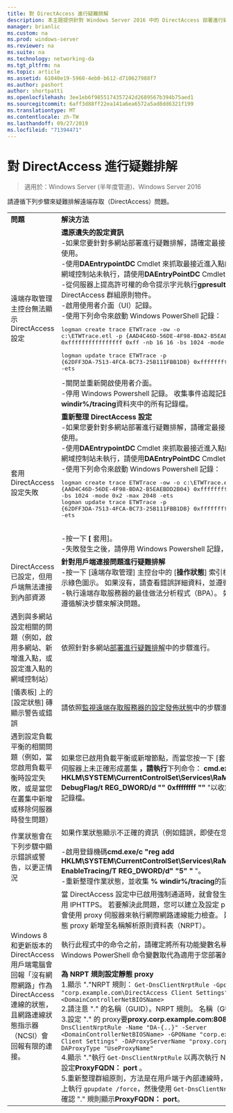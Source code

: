 ```yaml
---
title: 對 DirectAccess 進行疑難排解
description: 本主題提供針對 Windows Server 2016 中的 DirectAccess 部署進行疑難排解的相關資訊。
manager: brianlic
ms.custom: na
ms.prod: windows-server
ms.reviewer: na
ms.suite: na
ms.technology: networking-da
ms.tgt_pltfrm: na
ms.topic: article
ms.assetid: 61040e19-5960-4eb0-b612-d710627988f7
ms.author: pashort
author: shortpatti
ms.openlocfilehash: 3ee1eb6f9855174357242d2689567b394b75aed1
ms.sourcegitcommit: 6aff3d88ff22ea141a6ea6572a5ad8dd6321f199
ms.translationtype: MT
ms.contentlocale: zh-TW
ms.lasthandoff: 09/27/2019
ms.locfileid: "71394471"
---
```

# <a name="troubleshooting-directaccess"></a>對 DirectAccess 進行疑難排解

>適用於：Windows Server (半年度管道)、Windows Server 2016

請遵循下列步驟來疑難排解遠端存取（DirectAccess）問題。  
  
|||  
|-|-|  
|**問題**|**解決方法**|  
|遠端存取管理主控台無法顯示 DirectAccess 設定|**還原遺失的設定資訊**<br />-如果您要針對多網站部署進行疑難排解，請確定最接近進入點的網域控制站可供使用。<br />-使用**DAEntrypointDC** Cmdlet 來抓取最接近進入點的網域控制站名稱。 如果網域控制站未執行，請使用**DAEntryPointDC** Cmdlet 指向另一個網域控制站。<br />-從伺服器上提高許可權的命令提示字元執行**gpresult** ，以確保伺服器會取得 DirectAccess 群組原則物件。<br />-啟用使用者介面（UI）記錄。<br />-使用下列命令來啟動 Windows PowerShell 記錄：<pre>logman create trace ETWTrace -ow -o c:\ETWTrace.etl -p {AAD4C46D-56DE-4F98-BDA2-B5EAEBDD2B04} 0xffffffffffffffff 0xff -nb 16 16 -bs 1024 -mode 0x2 -max 2048 -ets <br />logman update trace ETWTrace -p {62DFF3DA-7513-4FCA-BC73-25B111FBB1DB} 0xffffffffffffffff 0xff -ets</pre><repro>-關閉並重新開啟使用者介面。<br />-停用 Windows Powershell 記錄。 收集事件追蹤記錄檔。 此外，請收集 **% windir%/tracing**資料夾中的所有記錄檔。|  
|套用 DirectAccess 設定失敗|**重新整理 DirectAccess 設定**<br />-如果您要針對多網站部署進行疑難排解，請確定最接近進入點的網域控制站可供使用。<br />-使用**DAEntrypointDC** Cmdlet 來抓取最接近進入點的網域控制站名稱。 如果網域控制站未執行，請使用**DAEntryPointDC** Cmdlet 指向另一個網域控制站。<br />-使用下列命令來啟動 Windows Powershell 記錄：<br /><pre>logman create trace ETWTrace -ow -o c:\ETWTrace.etl -p {AAD4C46D-56DE-4F98-BDA2-B5EAEBDD2B04} 0xffffffffffffffff 0xff -nb 16 16 -bs 1024 -mode 0x2 -max 2048 -ets<br />logman update trace ETWTrace -p {62DFF3DA-7513-4FCA-BC73-25B111FBB1DB} 0xffffffffffffffff 0xff -ets</pre>    <repro><br />-按一下 **[** 套用]。<br />-失敗發生之後，請停用 Windows Powershell 記錄，並收集事件追蹤記錄檔。|  
|DirectAccess 已設定，但用戶端無法連接到內部資源|**針對用戶端連接問題進行疑難排解**<br />-按一下 [遠端存取管理] 主控台中的 [**操作狀態**] 索引標籤，並確定所有元件都顯示綠色圖示。 如果沒有，請查看錯誤詳細資料，並遵循解決步驟。<br />-執行遠端存取服務器的最佳做法分析程式（BPA）。 如果有任何警告或錯誤，請遵循解決步驟來解決問題。|  
|遇到與多網站設定相關的問題（例如，啟用多網站、新增進入點，或設定進入點的網域控制站）|依照針對多網站[部署進行疑難排解](https://technet.microsoft.com/library/jj554657(v=ws.11).aspx)中的步驟進行。|  
|[儀表板] 上的 [設定狀態] 磚顯示警告或錯誤|請依照[監視遠端存取服務器的設定發佈狀態](https://technet.microsoft.com/library/jj574221(v=ws.11).aspx)中的步驟進行。|  
|遇到設定負載平衡的相關問題（例如，當您啟用負載平衡時設定失敗，或是當您在叢集中新增或移除伺服器時發生問題）|如果您已啟用負載平衡或新增節點，而當您按一下 [套用] 時重新整理設定，但在伺服器上未正確形成叢集 **，請執行**下列命令： **cmd.exe/c "reg add HKLM\SYSTEM\CurrentControlSet\Services\RaMgmtSvc\Parameters/f/v DebugFlag/t REG_DWORD/d "" 0xffffffff ""** "以收集新伺服器上的使用者介面記錄檔。|  
|作業狀態會在下列步驟中顯示錯誤或警告，以更正情況|如果作業狀態顯示不正確的資訊（例如錯誤，即使在您修正之後）：<br /><br />-啟用登錄機碼**cmd.exe/c "reg add HKLM\SYSTEM\CurrentControlSet\Services\RaMgmtSvc\Parameters/f/V EnableTracing/T REG_DWORD/d" "5" "** "。<br />-重新整理作業狀態，並收集 **% windir%/tracing**的記錄檔。|  
|Windows 8 和更新版本的 DirectAccess 用戶端電腦會回報「沒有網際網路」作為 DirectAccess 連線的狀態，且網路連線狀態指示器（NCSI）會回報有限的連接。|當 DirectAccess 設定中已啟用強制通道時，就會發生這種情況，因此，只會使用 IPHTTPS。 若要解決此問題，您可以建立及設定 proxy 伺服器。 然後 NCSI 會使用 proxy 伺服器來執行網際網路連線能力檢查。 建議您使用下列程式，將靜態 proxy 新增至名稱解析原則資料表（NRPT）。<br /><br />執行此程式中的命令之前，請確定將所有功能變數名稱、電腦名稱稱和其他 Windows PowerShell 命令變數取代為適用于您部署的值。<br /><br />**為 NRPT 規則設定靜態 proxy**<br />1.顯示 "."NRPT 規則： `Get-DnsClientNrptRule -GpoName "corp.example.com\DirectAccess Client Settings" -Server <DomainControllerNetBIOSName>`<br />2.請注意 "." 的名稱（GUID）。NRPT 規則。 名稱（GUID）的開頭應為**DA-{...}**<br />3.設定 "." 的 proxy要**proxy.corp.example.com:8080**的 NRPT 規則： `Set-DnsClientNrptRule -Name "DA-{..}" -Server <DomainControllerNetBIOSName> -GPOName "corp.example.com\DirectAccess Client Settings" -DAProxyServerName "proxy.corp.example.com:8080" -DAProxyType "UseProxyName"`<br />4.顯示 "."執行 `Get-DnsClientNrptRule` 以再次執行 NRPT 規則，並確認已正確設定**ProxyFQDN： port** 。<br />5.重新整理群組原則，方法是在用戶端于內部連線時，在 DirectAccess 用戶端上執行 `gpupdate /force`，然後使用 `Get-DnsClientNrptPolicy` 顯示 NRPT，並確認 "." 規則顯示**ProxyFQDN： port**。|  
  



